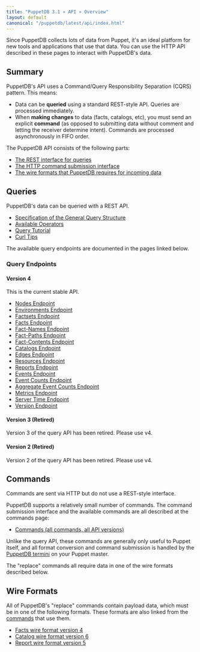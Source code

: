```yaml
---
title: "PuppetDB 3.1 » API » Overview"
layout: default
canonical: "/puppetdb/latest/api/index.html"
---
```


[commands]: ./command/v1/commands.html
[termini]: ../connect_puppet_master.html

Since PuppetDB collects lots of data from Puppet, it's an ideal platform for new tools and applications that use that data. You can use the HTTP API described in these pages to interact with PuppetDB's data.

Summary
-----

PuppetDB's API uses a Command/Query Responsibility Separation (CQRS) pattern. This means:

* Data can be **queried** using a standard REST-style API. Queries are processed immediately.
* When **making changes** to data (facts, catalogs, etc), you must send an explicit **command** (as opposed to submitting data without comment and letting the receiver determine intent). Commands are processed asynchronously in FIFO order.

The PuppetDB API consists of the following parts:

* [The REST interface for queries](#queries)
* [The HTTP command submission interface](#commands)
* [The wire formats that PuppetDB requires for incoming data](#wire-formats)

Queries
-----

PuppetDB's data can be queried with a REST API.

* [Specification of the General Query Structure](./query/v4/query.html)
* [Available Operators](./query/v4/operators.html)
* [Query Tutorial](./query/tutorial.html)
* [Curl Tips](./query/curl.html)

The available query endpoints are documented in the pages linked below.

### Query Endpoints

#### Version 4

This is the current stable API.

* [Nodes Endpoint](./query/v4/nodes.html)
* [Environments Endpoint](./query/v4/environments.html)
* [Factsets Endpoint](./query/v4/factsets.html)
* [Facts Endpoint](./query/v4/facts.html)
* [Fact-Names Endpoint](./query/v4/fact-names.html)
* [Fact-Paths Endpoint](./query/v4/fact-paths.html)
* [Fact-Contents Endpoint](./query/v4/fact-contents.html)
* [Catalogs Endpoint](./query/v4/catalogs.html)
* [Edges Endpoint](./query/v4/edges.html)
* [Resources Endpoint](./query/v4/resources.html)
* [Reports Endpoint](./query/v4/reports.html)
* [Events Endpoint](./query/v4/events.html)
* [Event Counts Endpoint](./query/v4/event-counts.html)
* [Aggregate Event Counts Endpoint](./query/v4/aggregate-event-counts.html)
* [Metrics Endpoint](./metrics/v1/mbeans.html)
* [Server Time Endpoint](./meta/v1/server-time.html)
* [Version Endpoint](./meta/v1/version.html)

#### Version 3 (Retired)

Version 3 of the query API has been retired.  Please use v4.

#### Version 2 (Retired)

Version 2 of the query API has been retired.  Please use v4.

Commands
-----

Commands are sent via HTTP but do not use a REST-style interface.

PuppetDB supports a relatively small number of commands. The command submission interface and the available commands are all described at the commands page:

* [Commands (all commands, all API versions)][commands]

Unlike the query API, these commands are generally only useful to Puppet itself, and all format conversion and command submission is handled by the [PuppetDB termini][termini] on your Puppet master.

The "replace" commands all require data in one of the wire formats described below.

Wire Formats
-----

All of PuppetDB's "replace" commands contain payload data, which must be in one of the following formats. These formats are also linked from the [commands](#commands) that use them.

* [Facts wire format version 4](./wire_format/facts_format_v4.html)
* [Catalog wire format version 6](./wire_format/catalog_format_v6.html)
* [Report wire format version 5](./wire_format/report_format_v5.html)
